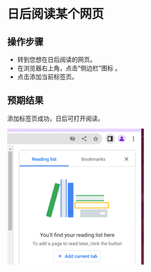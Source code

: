 # 日后阅读某个网页

## 操作步骤

- 转到您想在日后阅读的网页。
- 在浏览器右上角，点击“侧边栏”图标 。
- 点击添加当前标签页。

## 预期结果

添加标签页成功，日后可打开阅读。

![日后阅读某个网页-1](./img/日后阅读某个网页-1.png)
